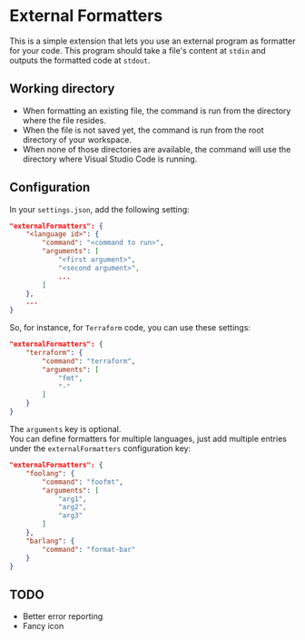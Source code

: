# External Formatters

This is a simple extension that lets you use an external program as
formatter for your code. This program should take a file's content at `stdin`
and outputs the formatted code at `stdout`.

## Working directory

* When formatting an existing file, the command is run from the directory
  where the file resides.
* When the file is not saved yet, the command is run from the root directory
  of your workspace.
* When none of those directories are available, the command will use
  the directory where Visual Studio Code is running.


## Configuration

In your `settings.json`, add the following setting:

```json
"externalFormatters": {
    "<language id>": {
        "command": "<command to run>",
        "arguments": [
            "<first argument>",
            "<second argument>",
            ...
        ]
    },
    ...
}
```

So, for instance, for `Terraform` code, you can use these settings:

```json
"externalFormatters": {
    "terraform": {
        "command": "terraform",
        "arguments": [
            "fmt",
            "-"
        ]
    }
}
```

The `arguments` key is optional.  
You can define formatters for multiple languages, just add multiple entries
under the `externalFormatters` configuration key:

```json
"externalFormatters": {
    "foolang": {
        "command": "foofmt",
        "arguments": [
            "arg1",
            "arg2",
            "arg3"
        ]
    },
    "barlang": {
        "command": "format-bar"
    }
}
```

## TODO

 * Better error reporting
 * Fancy icon
